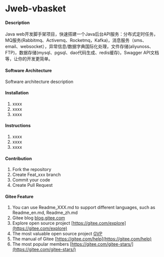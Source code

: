 # Jweb-vbasket

#### Description
Java web开发脚手架项目，快速搭建一个Java后台API服务：分布式定时任务，MQ服务(Rabbitmq、Activemq、Rocketmq，Kafka)，消息服务（sms、email、websocket），异常信息/数据字典国际化处理，文件存储(aliyunoss、FTP)，数据存储(mysql、pgsql、dao代码生成、redis缓存)，Swagger API文档等，让你的开发更简单。

#### Software Architecture
Software architecture description

#### Installation

1.  xxxx
2.  xxxx
3.  xxxx

#### Instructions

1.  xxxx
2.  xxxx
3.  xxxx

#### Contribution

1.  Fork the repository
2.  Create Feat_xxx branch
3.  Commit your code
4.  Create Pull Request


#### Gitee Feature

1.  You can use Readme\_XXX.md to support different languages, such as Readme\_en.md, Readme\_zh.md
2.  Gitee blog [blog.gitee.com](https://blog.gitee.com)
3.  Explore open source project [https://gitee.com/explore](https://gitee.com/explore)
4.  The most valuable open source project [GVP](https://gitee.com/gvp)
5.  The manual of Gitee [https://gitee.com/help](https://gitee.com/help)
6.  The most popular members  [https://gitee.com/gitee-stars/](https://gitee.com/gitee-stars/)
